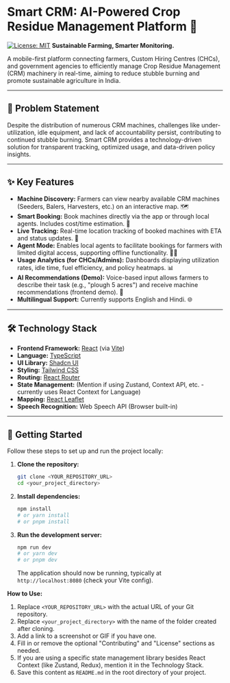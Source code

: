 # Smart CRM: AI-Powered Crop Residue Management Platform 🚜

[![License: MIT](https://img.shields.io/badge/License-MIT-yellow.svg)](https://opensource.org/licenses/MIT) **Sustainable Farming, Smarter Monitoring.**

A mobile-first platform connecting farmers, Custom Hiring Centres (CHCs), and government agencies to efficiently manage Crop Residue Management (CRM) machinery in real-time, aiming to reduce stubble burning and promote sustainable agriculture in India.

---

## 🎯 Problem Statement

Despite the distribution of numerous CRM machines, challenges like under-utilization, idle equipment, and lack of accountability persist, contributing to continued stubble burning. Smart CRM provides a technology-driven solution for transparent tracking, optimized usage, and data-driven policy insights.

---

## ✨ Key Features

* **Machine Discovery:** Farmers can view nearby available CRM machines (Seeders, Balers, Harvesters, etc.) on an interactive map. 🗺️
* **Smart Booking:** Book machines directly via the app or through local agents. Includes cost/time estimation. 📅
* **Live Tracking:** Real-time location tracking of booked machines with ETA and status updates. 📍
* **Agent Mode:** Enables local agents to facilitate bookings for farmers with limited digital access, supporting offline functionality. 🧑‍🌾
* **Usage Analytics (for CHCs/Admins):** Dashboards displaying utilization rates, idle time, fuel efficiency, and policy heatmaps. 📊
* **AI Recommendations (Demo):** Voice-based input allows farmers to describe their task (e.g., "plough 5 acres") and receive machine recommendations (frontend demo). 🧠
* **Multilingual Support:** Currently supports English and Hindi. 🌐

---

## 🛠️ Technology Stack

* **Frontend Framework:** [React](https://reactjs.org/) (via [Vite](https://vitejs.dev/))
* **Language:** [TypeScript](https://www.typescriptlang.org/)
* **UI Library:** [Shadcn UI](https://ui.shadcn.com/)
* **Styling:** [Tailwind CSS](https://tailwindcss.com/)
* **Routing:** [React Router](https://reactrouter.com/)
* **State Management:** (Mention if using Zustand, Context API, etc. - currently uses React Context for Language)
* **Mapping:** [React Leaflet](https://react-leaflet.js.org/)
* **Speech Recognition:** Web Speech API (Browser built-in)

---

## 🚀 Getting Started

Follow these steps to set up and run the project locally:

1.  **Clone the repository:**
    ```bash
    git clone <YOUR_REPOSITORY_URL>
    cd <your_project_directory>
    ```

2.  **Install dependencies:**
    ```bash
    npm install
    # or yarn install
    # or pnpm install
    ```

3.  **Run the development server:**
    ```bash
    npm run dev
    # or yarn dev
    # or pnpm dev
    ```
    The application should now be running, typically at `http://localhost:8080` (check your Vite config).

**How to Use:**

1.  Replace `<YOUR_REPOSITORY_URL>` with the actual URL of your Git repository.
2.  Replace `<your_project_directory>` with the name of the folder created after cloning.
3.  Add a link to a screenshot or GIF if you have one.
4.  Fill in or remove the optional "Contributing" and "License" sections as needed.
5.  If you are using a specific state management library besides React Context (like Zustand, Redux), mention it in the Technology Stack.
6.  Save this content as `README.md` in the root directory of your project.